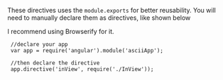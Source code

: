 These directives uses the `module.exports` for better reusability.
You will need to manually declare them as directives, like shown below

I recommend using Browserify for it.


     //declare your app
     var app = require('angular').module('asciiApp');
     
     //then declare the directive
     app.directive('inView', require('./InView'));
